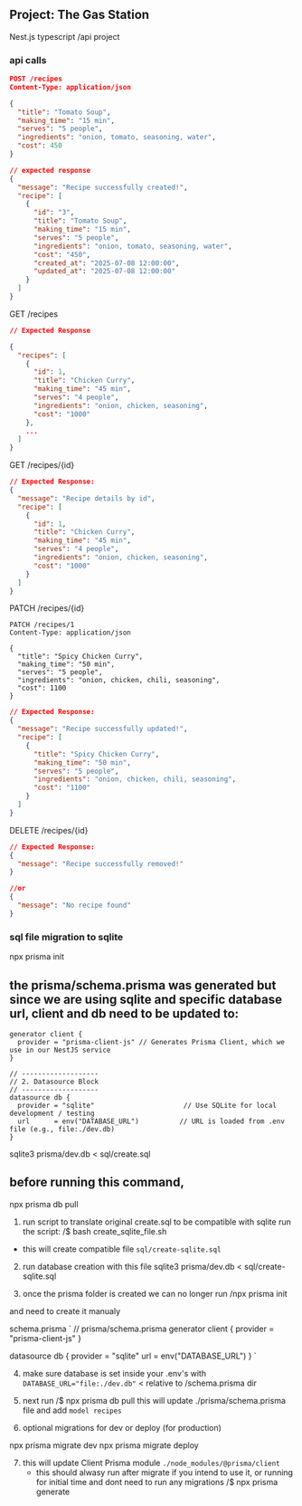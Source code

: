 ## Project: The Gas Station

Nest.js typescript /api project

### api calls

```json
POST /recipes
Content-Type: application/json

{
  "title": "Tomato Soup",
  "making_time": "15 min",
  "serves": "5 people",
  "ingredients": "onion, tomato, seasoning, water",
  "cost": 450
}


```

```json
// expected response
{
  "message": "Recipe successfully created!",
  "recipe": [
    {
      "id": "3",
      "title": "Tomato Soup",
      "making_time": "15 min",
      "serves": "5 people",
      "ingredients": "onion, tomato, seasoning, water",
      "cost": "450",
      "created_at": "2025-07-08 12:00:00",
      "updated_at": "2025-07-08 12:00:00"
    }
  ]
}
```

GET /recipes

```json
// Expected Response

{
  "recipes": [
    {
      "id": 1,
      "title": "Chicken Curry",
      "making_time": "45 min",
      "serves": "4 people",
      "ingredients": "onion, chicken, seasoning",
      "cost": "1000"
    },
    ...
  ]
}

```

GET /recipes/{id}

```json
// Expected Response:
{
  "message": "Recipe details by id",
  "recipe": [
    {
      "id": 1,
      "title": "Chicken Curry",
      "making_time": "45 min",
      "serves": "4 people",
      "ingredients": "onion, chicken, seasoning",
      "cost": "1000"
    }
  ]
}
```

PATCH /recipes/{id}

```
PATCH /recipes/1
Content-Type: application/json

{
  "title": "Spicy Chicken Curry",
  "making_time": "50 min",
  "serves": "5 people",
  "ingredients": "onion, chicken, chili, seasoning",
  "cost": 1100
}
```

```json
// Expected Response:
{
  "message": "Recipe successfully updated!",
  "recipe": [
    {
      "title": "Spicy Chicken Curry",
      "making_time": "50 min",
      "serves": "5 people",
      "ingredients": "onion, chicken, chili, seasoning",
      "cost": "1100"
    }
  ]
}
```

DELETE /recipes/{id}

```json
// Expected Response:
{
  "message": "Recipe successfully removed!"
}

//or
{
  "message": "No recipe found"
}
```

### sql file migration to sqlite

npx prisma init

## the prisma/schema.prisma was generated but since we are using sqlite and specific database url, client and db need to be updated to:

```
generator client {
  provider = "prisma-client-js" // Generates Prisma Client, which we use in our NestJS service
}

// -------------------
// 2. Datasource Block
// -------------------
datasource db {
  provider = "sqlite"                      // Use SQLite for local development / testing
  url      = env("DATABASE_URL")          // URL is loaded from .env file (e.g., file:./dev.db)
}

```

sqlite3 prisma/dev.db < sql/create.sql

## before running this command,

npx prisma db pull

1. run script to translate original create.sql to be compatible with sqlite
   run the script: /$ bash create_sqlite_file.sh

- this will create compatible file `sql/create-sqlite.sql`

2. run database creation with this file
   sqlite3 prisma/dev.db < sql/create-sqlite.sql

3. once the prisma folder is created we can no longer run /npx prisma init

and need to create it manualy

schema.prisma
`
// prisma/schema.prisma
generator client {
provider = "prisma-client-js"
}

datasource db {
provider = "sqlite"
url = env("DATABASE_URL")
}
`

4. make sure database is set inside your .env's
   with `DATABASE_URL="file:./dev.db"` < relative to /schema.prisma dir

5. next run /$ npx prisma db pull
   this will update ./prisma/schema.prisma file and add `model recipes`

6. optional migrations for dev or deploy (for production)

npx prisma migrate dev
npx prisma migrate deploy

7. this will update Client Prisma module `./node_modules/@prisma/client`
   - this should alwasy run after migrate if you intend to use it, or running for initial time and dont need to run any migrations
     /$ npx prisma generate
